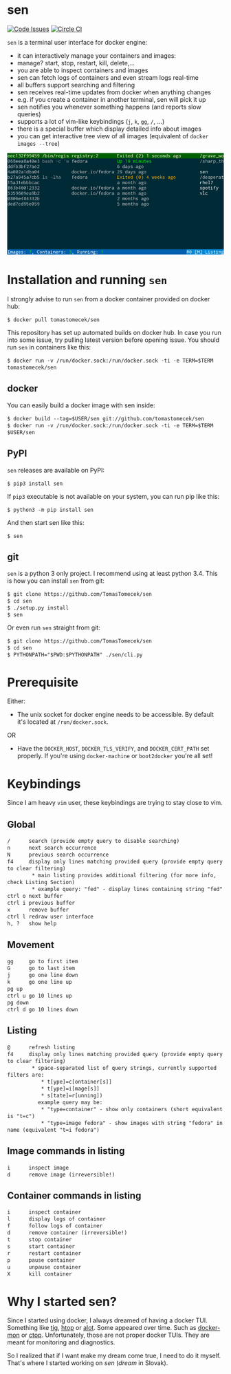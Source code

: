 # sen

[![Code Issues](https://www.quantifiedcode.com/api/v1/project/5282fc57c1094698b39071d98c76cdb6/badge.svg)](https://www.quantifiedcode.com/app/project/5282fc57c1094698b39071d98c76cdb6)
[![Circle CI](https://circleci.com/gh/TomasTomecek/sen.svg?style=svg)](https://circleci.com/gh/TomasTomecek/sen)

`sen` is a terminal user interface for docker engine:
 * it can interactively manage your containers and images:
  * manage? start, stop, restart, kill, delete,...
 * you are able to inspect containers and images
 * sen can fetch logs of containers and even stream logs real-time
 * all buffers support searching and filtering
 * sen receives real-time updates from docker when anything changes
  * e.g. if you create a container in another terminal, sen will pick it up
 * sen notifies you whenever something happens (and reports slow queries)
 * supports a lot of vim-like keybindings (`j`, `k`, `gg`, `/`, ...)
 * there is a special buffer which display detailed info about images
 * you can get interactive tree view of all images (equivalent of `docker images --tree`)

![sen preview](/data/sen-preview.gif)

# Installation and running `sen`

I strongly advise to run `sen` from a docker container provided on docker hub:

```
$ docker pull tomastomecek/sen
```

This repository has set up automated builds on docker hub. In case you run into some issue, try pulling latest version before opening issue. You should run `sen` in containers like this:

```
$ docker run -v /run/docker.sock:/run/docker.sock -ti -e TERM=$TERM tomastomecek/sen
```


## docker

You can easily build a docker image with sen inside:

```
$ docker build --tag=$USER/sen git://github.com/tomastomecek/sen
$ docker run -v /run/docker.sock:/run/docker.sock -ti -e TERM=$TERM $USER/sen
```


## PyPI

`sen` releases are available on PyPI:

```
$ pip3 install sen
```

If `pip3` executable is not available on your system, you can run pip like this:

```
$ python3 -m pip install sen
```

And then start sen like this:

```
$ sen
```


## git

`sen` is a python 3 only project. I recommend using at least python 3.4. This is how you can install `sen` from git:

```
$ git clone https://github.com/TomasTomecek/sen
$ cd sen
$ ./setup.py install
$ sen
```

Or even run `sen` straight from git:

```
$ git clone https://github.com/TomasTomecek/sen
$ cd sen
$ PYTHONPATH="$PWD:$PYTHONPATH" ./sen/cli.py
```


# Prerequisite

Either:

* The unix socket for docker engine needs to be accessible. By default it's located at `/run/docker.sock`.

OR

* Have the `DOCKER_HOST`, `DOCKER_TLS_VERIFY`, and `DOCKER_CERT_PATH` set properly.  If you're using `docker-machine` or `boot2docker` you're all set!


# Keybindings

Since I am heavy `vim` user, these keybindings are trying to stay close to vim.


## Global

```
/      search (provide empty query to disable searching)
n      next search occurrence
N      previous search occurrence
f4     display only lines matching provided query (provide empty query to clear filtering)
        * main listing provides additional filtering (for more info, check Listing Section)
        * example query: "fed" - display lines containing string "fed"
ctrl o next buffer
ctrl i previous buffer
x      remove buffer
ctrl l redraw user interface
h, ?   show help
```

## Movement

```
gg     go to first item
G      go to last item
j      go one line down
k      go one line up
pg up
ctrl u go 10 lines up
pg down
ctrl d go 10 lines down
```

## Listing

```
@      refresh listing
f4     display only lines matching provided query (provide empty query to clear filtering)
        * space-separated list of query strings, currently supported filters are:
           * t[ype]=c[ontainer[s]]
           * t[ype]=i[mage[s]]
           * s[tate]=r[unning])
          example query may be:
           * "type=container" - show only containers (short equivalent is "t=c")
           * "type=image fedora" - show images with string "fedora" in name (equivalent "t=i fedora")
```

## Image commands in listing

```
i      inspect image
d      remove image (irreversible!)
```

## Container commands in listing

```
i      inspect container
l      display logs of container
f      follow logs of container
d      remove container (irreversible!)
t      stop container
s      start container
r      restart container
p      pause container
u      unpause container
X      kill container
```

# Why I started sen?

Since I started using docker, I always dreamed of having a docker TUI. Something like [tig](https://github.com/jonas/tig), [htop](http://hisham.hm/htop/) or [alot](https://github.com/pazz/alot). Some appeared over time. Such as [docker-mon](https://github.com/icecrime/docker-mon) or [ctop](https://github.com/yadutaf/ctop). Unfortunately, those are not proper docker TUIs. They are meant for monitoring and diagnostics.

So I realized that if I want make my dream come true, I need to do it myself. That's where I started working on *sen* (*dream* in Slovak).
